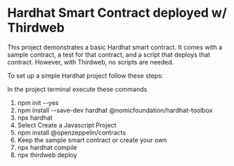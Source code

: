# Hardhat Smart Contract deployed w/ Thirdweb

This project demonstrates a basic Hardhat smart contract. It comes with a sample contract, a test for that contract, and a script that deploys that contract. However, with Thirdweb, no scripts are needed.

To set up a simple Hardhat project follow these steps:

In the project terminal execute these commands

1. npm init --yes
2. npm install --save-dev hardhat @nomicfoundation/hardhat-toolbox
3. npx hardhat
4. Select Create a Javascript Project
5. npm install @openzeppelin/contracts
6. Keep the sample smart contract or create your own
7. npx hardhat compile
8. npx thirdweb deploy
